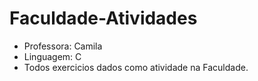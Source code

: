 # Faculdade-Atividades

- Professora: Camila
- Linguagem: C
- Todos exercicios dados como atividade na Faculdade.
